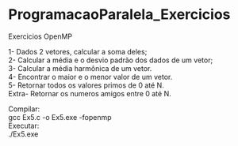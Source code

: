 # ProgramacaoParalela_Exercicios

Exercicios OpenMP

1- Dados 2 vetores, calcular a soma deles; </br>
2- Calcular a média e o desvio padrão dos dados de um vetor;</br>
3- Calcular a média harmônica de um vetor.</br>
4- Encontrar o maior e o menor valor de um vetor.</br>
5- Retornar todos os valores primos de 0 até N.</br>
Extra- Retornar os numeros amigos entre 0 até N.</br>

Compilar:</br> gcc Ex5.c -o Ex5.exe -fopenmp </br>
Executar:</br>   ./Ex5.exe
